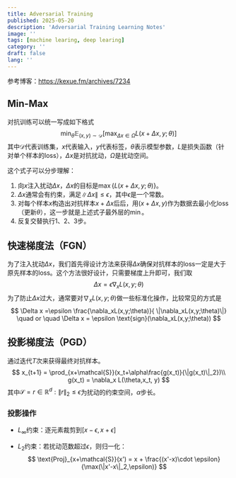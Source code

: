 ```yaml
---
title: Adversarial Training
published: 2025-05-20
description: 'Adversarial Training Learning Notes'
image: ''
tags: [machine learing, deep learing]
category: ''
draft: false 
lang: ''
---
```

参考博客：https://kexue.fm/archives/7234

## Min-Max

对抗训练可以统一写成如下格式
$$
\min_{\theta}\mathbb{E}_{(x,y)\sim \mathcal{D}} \big[\max_{\Delta x \in \Omega }L(x+\Delta x,y;\theta)\big]
$$
其中$\mathcal{D}$代表训练集，$x$代表输入，$y$代表标签，$\theta$表示模型参数，$L$是损失函数（针对单个样本的loss），$\Delta x$是对抗扰动，$\Omega$是扰动空间。

这个式子可以分步理解：

1. 向$x$注入扰动$\Delta x$，$\Delta x$的目标是$\max\{L(x+\Delta x,y;\theta)\}$。
2. $\Delta x$通常会有约束，满足$\|\Delta x\|\le \epsilon$，其中$\epsilon$是一个常数。
3. 对每个样本$x$构造出对抗样本$x+\Delta x$后后，用$(x+\Delta x, y)$作为数据去最小化loss（更新$\theta$），这一步就是上述式子最外层的$\min$。
4. 反复交替执行1、2、3步。

## 快速梯度法（FGN）

为了注入扰动$\Delta x$，我们首先得设计方法来获得$\Delta x$确保对抗样本的loss一定是大于原先样本的loss。这个方法很好设计，只需要梯度上升即可，我们取
$$
\Delta x = \epsilon \nabla_xL(x,y;\theta)
$$
为了防止$\Delta x$过大，通常要对$\nabla_xL(x,y;\theta)$做一些标准化操作，比较常见的方式是
$$
\Delta x =\epsilon \frac{\nabla_xL(x,y;\theta)}{ \|\nabla_xL(x,y;\theta)\|} \quad or \quad \Delta x = \epsilon \text{sign}(\nabla_xL(x,y;\theta))
$$

## 投影梯度法（PGD）

通过迭代$T$次来获得最终对抗样本。
$$
x_{t+1} = \prod_{x+\mathcal{S}}(x_t+\alpha\frac{g(x_t)}{\|g(x_t)\|_2})\\
g(x_t) = \nabla_x L(\theta,x_t, y)
$$
其中$\mathcal{S} = r \in \mathbb{R}^d:\|r\|_2\le\epsilon$为扰动的约束空间，$\alpha$步长。

### 投影操作

- $L_{\infty}$约束：逐元素裁剪到$[x-\epsilon, x+\epsilon]$

- $L_2$约束：若扰动范数超过$\epsilon$，则归一化：
  $$
  \text{Proj}_{x+\mathcal{S}}(x') = x + \frac{(x'-x)\cdot \epsilon}{\max(\|x'-x\|_2,\epsilon)}
  $$
  
  